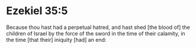 # Ezekiel 35:5

Because thou hast had a perpetual hatred, and hast shed [the blood of] the children of Israel by the force of the sword in the time of their calamity, in the time [that their] iniquity [had] an end: